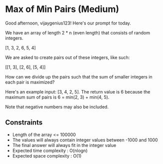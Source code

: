 # Max of Min Pairs (Medium)
Good afternoon, vijaygenius123! Here's our prompt for today.

We have an array of length 2 * n (even length) that consists of random integers.

[1, 3, 2, 6, 5, 4]

We are asked to create pairs out of these integers, like such:

[[1, 3], [2, 6], [5, 4]]

How can we divide up the pairs such that the sum of smaller integers in each pair is maximized?


Here's an example input: [3, 4, 2, 5]. The return value is 6 because the maximum sum of pairs is 6 = min(2, 3) + min(4, 5).

Note that negative numbers may also be included.

## Constraints
- Length of the array <= 100000
- The values will always contain integer values between -1000 and 1000
- The final answer will always fit in the integer value
- Expected time complexity : O(nlogn)
- Expected space complexity : O(1)

